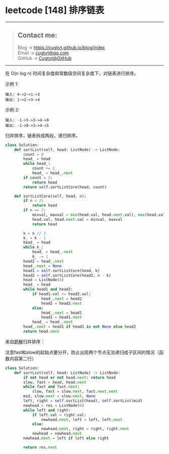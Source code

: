 # leetcode [148] 排序链表

---
> ## Contact me:
> Blog -> <https://cugtyt.github.io/blog/index>  
> Email -> <cugtyt@qq.com>  
> GitHub -> [Cugtyt@GitHub](https://github.com/Cugtyt)

---

在 O(n log n) 时间复杂度和常数级空间复杂度下，对链表进行排序。

示例 1:
```
输入: 4->2->1->3
输出: 1->2->3->4
```

示例 2:
```
输入: -1->5->3->4->0
输出: -1->0->3->4->5
```

归并排序，链表拆成两段，递归排序。

``` python
class Solution:
    def sortList(self, head: ListNode) -> ListNode:
        count = 0
        head_ = head
        while head_:
            count += 1
            head_ = head_.next
        if count < 2:
            return head
        return self.sortListCore(head, count)

    def sortListCore(self, head, n):
        if n < 2:
            return head
        if n == 2:
            minval, maxval = min(head.val, head.next.val), max(head.val, head.next.val)
            head.val, head.next.val = minval, maxval
            return head

        k = n // 2
        k_ = k - 1
        head_ = head
        while k_:
            head_ = head_.next
            k_ -= 1
        head2 = head_.next
        head_.next = None
        head1 = self.sortListCore(head, k)
        head2 = self.sortListCore(head2, n - k)
        head = ListNode(0)
        head_ = head
        while head1 and head2:
            if head1.val >= head2.val:
                head_.next = head2
                head2 = head2.next
            else:
                head_.next = head1
                head1 = head1.next
            head_ = head_.next
        head_.next = head1 if head1 is not None else head2
        return head.next
```

来自[题解](https://leetcode-cn.com/problems/sort-list/solution/sort-list-gui-bing-pai-xu-lian-biao-by-jyd/)归并排序：

注意fast和slow的起始点要分开，防止出现两个节点无法递归成子区间的情况（函数内容第二行）

``` python
class Solution:
    def sortList(self, head: ListNode) -> ListNode:
        if not head or not head.next: return head
        slow, fast = head, head.next
        while fast and fast.next:
            slow, fast = slow.next, fast.next.next
        mid, slow.next = slow.next, None
        left, right = self.sortList(head), self.sortList(mid)
        newhead = res = ListNode(0)
        while left and right:
            if left.val < right.val:
                newhead.next, left = left, left.next
            else:
                newhead.next, right = right, right.next
            newhead = newhead.next
        newhead.next = left if left else right

        return res.next
```